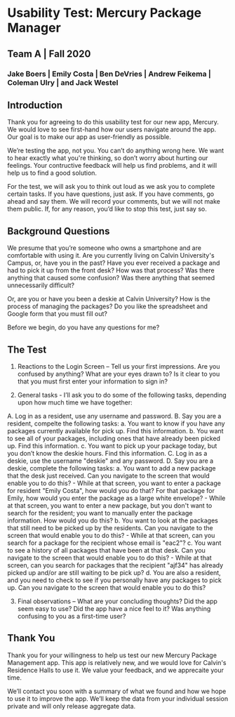 # Usability Test: Mercury Package Manager
## Team A | Fall 2020
### Jake Boers | Emily Costa | Ben DeVries | Andrew Feikema | Coleman Ulry | and Jack Westel

## Introduction
Thank you for agreeing to do this usability test for our new app, Mercury. We would love to see first-hand how our users navigate around the app. Our goal is to make our app as user-friendly as possible.

We’re testing the app, not you. You can’t do anything wrong here. We want to hear exactly what you're thinking, so don’t worry about hurting our feelings. Your contructive feedback will help us find problems, and it will help us to find a good solution.

For the test, we will ask you to think out loud as we ask you to complete certain tasks. If you have questions, just ask. If you have comments, go ahead and say them. We will record your comments, but we will not make them public. If, for any reason, you’d like to stop this test, just say so.

## Background Questions
We presume that you’re someone who owns a smartphone and are comfortable with using it. Are you currently living on Calvin University's Campus, or, have you in the past? Have you ever received a package and had to pick it up from the front desk? How was that process? Was there anything that caused some confusion? Was there anything that seemed unnecessarily difficult?

Or, are you or have you been a deskie at Calvin University? How is the process of managing the packages? Do you like the spreadsheet and Google form that you must fill out?

Before we begin, do you have any questions for me?

## The Test
1. Reactions to the Login Screen – Tell us your first impressions. Are you confused by anything? What are your eyes drawn to? Is it clear to you that you must first enter your information to sign in?

2. General tasks - I’ll ask you to do some of the following tasks, depending upon how much time we have together:

  A. Log in as a resident, use any username and password.
  B. Say you are a resident, compelte the following tasks:
    a. You want to know if you have any packages currently available for pick up. Find this information.
    b. You want to see all of your packages, including ones that have already been picked up. Find this information.
    c. You want to pick up your package today, but you don’t know the deskie hours. Find this information.
  C. Log in as a deskie, use the username "deskie" and any password.
  D. Say you are a deskie, complete the following tasks:
    a. You want to add a new package that the desk just received. Can you navigate to the screen that would enable you to do this?
      - While at that screen, you want to enter a package for resident "Emily Costa", how would you do that? For that package for Emily, how would you enter the package as a large white envelope?
      - While at that screen, you want to enter a new package, but you don't want to search for the resident; you want to manually enter the package information. How would you do this?
    b. You want to look at the packages that still need to be picked up by the residents. Can you navigate to the screen that would enable you to do this?
      - While at that screen, can you search for a package for the recipient whose email is "eac2"?
    c. You want to see a history of all packages that have been at that desk. Can you navigate to the screen that would enable you to do this?
      - While at that screen, can you search for packages that the recipient "ajf34" has already picked up and/or are still waiting to be pick up?
    d. You are also a resident, and you need to check to see if you personally have any packages to pick up. Can you navigate to the screen that would enable you to do this?


3. Final observations – What are your concluding thoughts? Did the app seem easy to use? Did the app have a nice feel to it? Was anything confusing to you as a first-time user?

## Thank You
Thank you for your willingness to help us test our new Mercury Package Management app. This app is relatively new, and we would love for Calvin's Residence Halls to use it. We value your feedback, and we apprecaite your time.

We’ll contact you soon with a summary of what we found and how we hope to use it to improve the app. We’ll keep the data from your individual session private and will only release aggregate data.